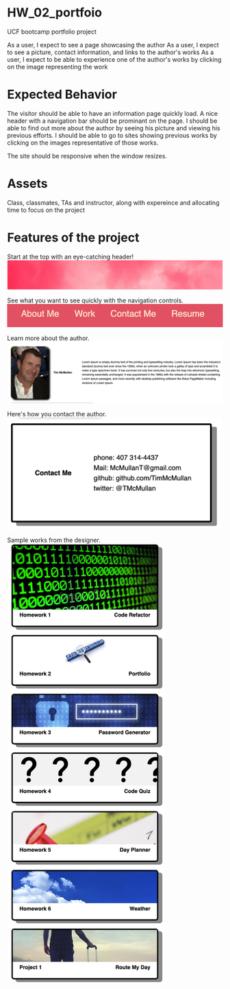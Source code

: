 # HW_02_portfoio
UCF bootcamp portfolio project

As a user, I expect to see a page showcasing the author
As a user, I expect to see a picture, contact information, and links to the author's works
As a user, I expect to be able to experience one of the author's works by clicking on the image representing the work

# Expected Behavior

The visitor should be able to have an information page quickly load.  A nice header with a navigation bar should be prominant on the page.  I should be able to find out more about the author by seeing his picture and viewing his previous efforts.  I should be able to go to sites showing previous works by clicking on the images representative of those works.

The site should be responsive when the window resizes.

# Assets

Class, classmates, TAs and instructor, along with expereince and allocating time to focus on the project

# Features of the project

Start at the top with an eye-catching header!
![The page starts with an eye-catching header which includes a nav bar.  Elements are in place for future expansion.](./assets/images/header_background.png)

See what you want to see quickly with the navigation controls.
![The nav links take you to the appropriate part of the page](./assets/images/nav_pic.png)

Learn more about the author.
![The About Me section shows a picture of the author with some placeholder text for future expansion.](./assets/images/About_me_pic.png)

Here's how you contact the author.
![The contact Me section includes multiple ways to get in touch with the author.](./assets/images/contact_me_pic.png)

Sample works from the designer.
![the Work section is an aside that shows an image and name of each project, along with it's class designation (HWxx).](./assets/images/works_pics.png)


